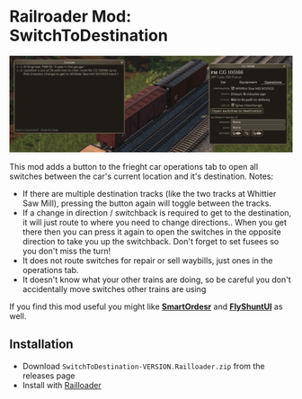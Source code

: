 # Railroader Mod: SwitchToDestination

![](/Capture.PNG)

This mod adds a button to the frieght car operations tab to open all switches between the car's current location and it's destination. Notes:

* If there are multiple destination tracks (like the two tracks at Whittier Saw Mill), pressing the button again will toggle between the tracks.
* If a change in direction / switchback is required to get to the destination, it will just route to where you need to change directions.. When you get there then you can press it again to open the switches in the opposite direction to take you up the switchback. Don't forget to set fusees so you don't miss the turn!
* It does not route switches for repair or sell waybills, just ones in the operations tab.
* It doesn't know what your other trains are doing, so be careful you don't accidentally move switches other trains are using


If you find this mod useful you might like **[SmartOrdesr](https://github.com/peterellisjones/Railroader-SmartOrders)** and **[FlyShuntUI](https://github.com/peterellisjones/Railroader-FlyShuntUI)** as well.

## Installation

* Download `SwitchToDestination-VERSION.Railloader.zip` from the releases page
* Install with [Railloader]([https://www.nexusmods.com/site/mods/21](https://railroader.stelltis.ch/))
